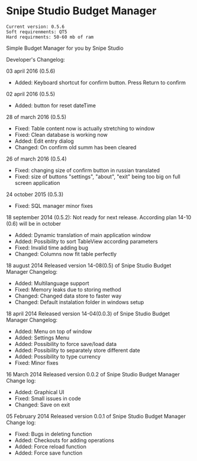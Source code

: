 Snipe Studio Budget Manager
===
~~~~~~~~~~
Current version: 0.5.6
Soft requirenments: QT5
Hard requirments: 50-60 mb of ram
~~~~~~~~~~

Simple Budget Manager for you by Snipe Studio

Developer's Changelog:

03 april 2016 (0.5.6)

* Added: Keyboard shortcut for confirm button. Press Return to confirm

02 april 2016 (0.5.5)

* Added: button for reset dateTime

28 of march 2016 (0.5.5)

* Fixed: Table content now is actually stretching to window
* Fixed: Clean database is working now
* Added: Edit entry dialog
* Changed: On confirm old summ has been cleared

26 of march 2016 (0.5.4)

* Fixed: changing size of confirm button in russian translated
* Fixed: size of buttons "settings", "about", "exit" being too big on full
screen application

24 october 2015 (0.5.3)

* Fixed:       SQL manager minor fixes

18 september 2014 (0.5.2):
        Not ready for next release. According plan 14-10 (0.6) will be in october
* Added:        Dynamic translation of main application window
* Added:        Possibility to sort TableView according parameters
* Fixed:        Invalid time adding bug
* Changed:      Columns now fit table perfectly

18 august 2014
        Released version 14-08(0.5) of Snipe Studio Budget Manager
        Changelog:
* Added: 	Multilanguage support
* Fixed: 	Memory leaks due to storing method
* Changed: 	Changed data store to faster way
* Changed: 	Default instalation folder in windows setup

18 april 2014
        Released version 14-04(0.0.3) of Snipe Studio Budget Manager
        Changelog:
* Added:        Menu on top of window
* Added:        Settings Menu
* Added:        Possibility to force save/load data
* Added:        Possibility to separately store different date
* Added:        Possibility to type currency
* Fixed:        Minor fixes

16 March 2014
        Released version 0.0.2 of Snipe Studio Budget Manager
        Change log:
* Added:	Graphical UI
* Fixed: 	Small issues in code
* Changed:	Save on exit

05 February 2014
        Released version 0.0.1 of Snipe Studio Budget Manager
        Change log:
* Fixed:	Bugs in deleting function
* Added:	Checkouts for adding operations
* Added:	Force reload function
* Added:	Force save function
